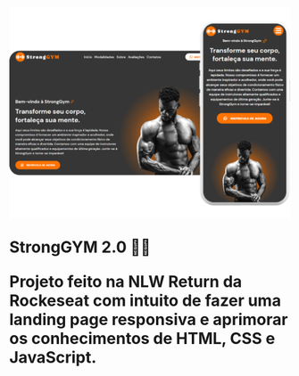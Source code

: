 <h1>
    <a href="https://stronggym.netlify.app/" target="_blank"><img src="assets/img/banner5.png" target="_blank" alt=""></a>
    <p>StrongGYM 2.0 💪💪</p>
    <p>Projeto feito na NLW Return da Rockeseat com intuito de fazer uma landing page responsiva e aprimorar os conhecimentos de HTML, CSS e JavaScript.</p>
</h1>